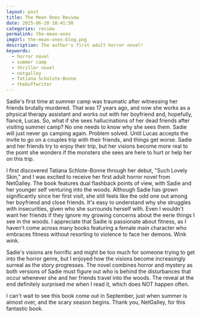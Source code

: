 ```yaml
---
layout: post
title: The Mean Ones Review
date: 2025-06-20 10:41:50
categories: review
permalink: the-mean-ones
imgUrl: the-mean-ones-blog.png
description: The author's first adult horror novel!
keywords:
  - horror novel
  - summer camp
  - thriller novel
  - netgalley
  - Tatiana Scholote-Bonne
  - thebuffwriter
---
```


Sadie's first time at summer camp was traumatic after witnessing her friends brutally murdered. That was 17 years ago, and now she works as a physical therapy assistant and works out with her boyfriend and, hopefully, fiancé, Lucas. So, what if she sees hallucinations of her dead friends after visiting summer camp? No one needs to know why she sees them. Sadie will just never go camping again. Problem solved. Until Lucas accepts the invite to go on a couples trip with their friends, and things get worse. Sadie and her friends try to enjoy their trip, but her visions become more real to the point she wonders if the monsters she sees are here to hurt or help her on this trip.

I first discovered Tatiana Schlote-Bonne through her debut, "Such Lovely Skin," and I was excited to receive her first adult horror novel from NetGalley. The book features dual flashback points of view, with Sadie and her younger self venturing into the woods. Although Sadie has grown significantly since her first visit, she still feels like the odd one out among her boyfriend and close friends. It's easy to understand why she struggles with insecurities, given who she surrounds herself with. Even I wouldn't want her friends if they ignore my growing concerns about the eerie things I see in the woods. I appreciate that Sadie is passionate about fitness, as I haven't come across many books featuring a female main character who embraces fitness without resorting to violence to face her demons. Wink wink.

Sadie's visions are horrific and might be too much for someone trying to get into the horror genre, but I enjoyed how the visions become increasingly surreal as the story progresses. The novel combines horror and mystery as both versions of Sadie must figure out who is behind the disturbances that occur whenever she and her friends travel into the woods. The reveal at the end definitely surprised me when I read it, which does NOT happen often.

I can't wait to see this book come out in September, just when summer is almost over, and the scary season begins. Thank you, NetGalley, for this fantastic book.
